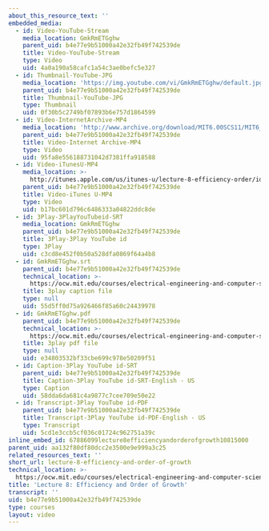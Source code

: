 ```yaml
---
about_this_resource_text: ''
embedded_media:
  - id: Video-YouTube-Stream
    media_location: GmkRmETGghw
    parent_uid: b4e77e9b51000a42e32fb49f742539de
    title: Video-YouTube-Stream
    type: Video
    uid: 4a0a190a58cafc1a54c3ae0befc5e327
  - id: Thumbnail-YouTube-JPG
    media_location: 'https://img.youtube.com/vi/GmkRmETGghw/default.jpg'
    parent_uid: b4e77e9b51000a42e32fb49f742539de
    title: Thumbnail-YouTube-JPG
    type: Thumbnail
    uid: 0f30b5c2749bf07893b6e757d1864599
  - id: Video-InternetArchive-MP4
    media_location: 'http://www.archive.org/download/MIT6.00SCS11/MIT6_00SCS11_lec08_300k.mp4'
    parent_uid: b4e77e9b51000a42e32fb49f742539de
    title: Video-Internet Archive-MP4
    type: Video
    uid: 95fa8e556188731042d7381ffa918588
  - id: Video-iTunesU-MP4
    media_location: >-
      http://itunes.apple.com/us/itunes-u/lecture-8-efficiency-order/id499270153?i=110101055
    parent_uid: b4e77e9b51000a42e32fb49f742539de
    title: Video-iTunes U-MP4
    type: Video
    uid: b17bc601d796c6486333a04822ddc8de
  - id: 3Play-3PlayYouTubeid-SRT
    media_location: GmkRmETGghw
    parent_uid: b4e77e9b51000a42e32fb49f742539de
    title: 3Play-3Play YouTube id
    type: 3Play
    uid: c3cd8e452f0b50a528dfa0869f64a4b8
  - id: GmkRmETGghw.srt
    parent_uid: b4e77e9b51000a42e32fb49f742539de
    technical_location: >-
      https://ocw.mit.edu/courses/electrical-engineering-and-computer-science/6-00sc-introduction-to-computer-science-and-programming-spring-2011/resource-index/lecture-8-efficiency-and-order-of-growth/GmkRmETGghw.srt
    title: 3play caption file
    type: null
    uid: 55d5ff0d75a926466f85a60c24439978
  - id: GmkRmETGghw.pdf
    parent_uid: b4e77e9b51000a42e32fb49f742539de
    technical_location: >-
      https://ocw.mit.edu/courses/electrical-engineering-and-computer-science/6-00sc-introduction-to-computer-science-and-programming-spring-2011/resource-index/lecture-8-efficiency-and-order-of-growth/GmkRmETGghw.pdf
    title: 3play pdf file
    type: null
    uid: e34803532bf33cbe699c978e50209f51
  - id: Caption-3Play YouTube id-SRT
    parent_uid: b4e77e9b51000a42e32fb49f742539de
    title: Caption-3Play YouTube id-SRT-English - US
    type: Caption
    uid: 58dda6da681c4a9877c7cee709e50e22
  - id: Transcript-3Play YouTube id-PDF
    parent_uid: b4e77e9b51000a42e32fb49f742539de
    title: Transcript-3Play YouTube id-PDF-English - US
    type: Transcript
    uid: 5cd1e3ccb5cf036c01724c962751a39c
inline_embed_id: 67886099lecture8efficiencyandorderofgrowth10815000
parent_uid: aa132f80df80dcc2e3500e9e999a3c25
related_resources_text: ''
short_url: lecture-8-efficiency-and-order-of-growth
technical_location: >-
  https://ocw.mit.edu/courses/electrical-engineering-and-computer-science/6-00sc-introduction-to-computer-science-and-programming-spring-2011/resource-index/lecture-8-efficiency-and-order-of-growth
title: 'Lecture 8: Efficiency and Order of Growth'
transcript: ''
uid: b4e77e9b51000a42e32fb49f742539de
type: courses
layout: video
---
```

